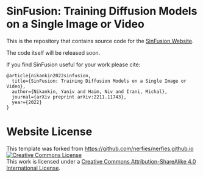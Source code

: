 # SinFusion: Training Diffusion Models on a Single Image or Video

This is the repository that contains source code for the [SinFusion Website](https://yanivnik.github.io/sinfusion/).

The code itself will be released soon.

If you find SinFusion useful for your work please cite:
```
@article{nikankin2022sinfusion,
  title={SinFusion: Training Diffusion Models on a Single Image or Video},
  author={Nikankin, Yaniv and Haim, Niv and Irani, Michal},
  journal={arXiv preprint arXiv:2211.11743},
  year={2022}
}
```

# Website License
This template was forked from https://github.com/nerfies/nerfies.github.io
<a rel="license" href="http://creativecommons.org/licenses/by-sa/4.0/"><img alt="Creative Commons License" style="border-width:0" src="https://i.creativecommons.org/l/by-sa/4.0/88x31.png" /></a><br />This work is licensed under a <a rel="license" href="http://creativecommons.org/licenses/by-sa/4.0/">Creative Commons Attribution-ShareAlike 4.0 International License</a>.
